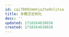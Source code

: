 ```yaml
---
id: cqi70092mmhja2te0nlitxa
title: 多概念定制化
desc: ''
updated: 1710164638658
created: 1710164638658
---
```

